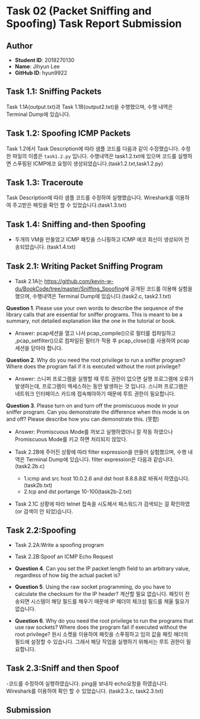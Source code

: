 
# Task 02 (Packet Sniffing and Spoofing) Task Report Submission

## Author
 - **Student ID**: 2018270130
 - **Name**: Jihyun Lee
 - **GitHub ID**: hyun9922

## Task 1.1: Sniffing Packets

Task 1.1A(output.txt)과 Task 1.1B(output2.txt)을 수행했으며, 수행 내역은 Terminal Dump에 있습니다. 

## Task 1.2: Spoofing ICMP Packets
Task 1.2에서 Task Description에 따라 샘플 코드를 다음과 같이 수정했습니다. 수정한 파일의 이름은 `task1.2.py` 입니다.
수행내역은 task1.2.txt에 있으며 코드를 실행하면 스푸핑된 ICMP에코 요청이 생성되었습니다.(task1.2.txt,task1.2.py)
 
## Task 1.3: Traceroute
 Task Description에 따라 샘플 코드를 수정하여 실행했습니다. Wireshark를 이용하여 주고받은 패킷을 확인 할 수 있었습니다.(task1.3.txt)

## Task 1.4: Sniffing and-then Spoofing
-  두개의 VM을 만들었고 ICMP 패킷을 스니핑하고 ICMP 에코 회신이 생성되어 전송되었습니다. (task1.4.txt)

## Task 2.1: Writing Packet Sniffing Program
 - Task 2.1A는 <https://github.com/kevin-w-du/BookCode/tree/master/Sniffing_Spoofing>에 공개된 코드를 이용해 실험을 했으며, 
   수행내역은 Terminal Dump에 있습니다.(task2.c, task2.1.txt)

  **Question 1**. Please use your own words to describe the sequence of the library calls that are essential
for sniffer programs. This is meant to be a summary, not detailed explanation like the one in the
tutorial or book.
 - Answer: pcap세션을 열고 나서 pcap_compile()으로 필터를 컴파일하고 ,pcap_setfilter()으로 컴파일된 필터가 적용 후 
 pcap_close()를 사용하여 pcap 세션을 닫아야 합니다.

  **Question 2**. Why do you need the root privilege to run a sniffer program? Where does the program
fail if it is executed without the root privilege?

 - Answer: 스니퍼 프로그램을 실행할 때 루트 권한이 없으면 실행 프로그램에 오류가 발생하는데, 프로그램이 엑세스하는 동안 발생하는 것 입니다.
           스니퍼 프로그램은 네트워크 인터페이스 카드에 접속해야하기 때문에 루트 권한이 필요합니다.
 

  **Question 3**. Please turn on and turn off the promiscuous mode in your sniffer program. Can you
demonstrate the difference when this mode is on and off? Please describe how you can demonstrate
this.
(못함)
 - Answer: Promiscuous Mode를 꺼보고 실행하였더니 잘 작동 하였으나 Promiscuous Mode를 키고 하면 처리되지 않았다.


- Task 2.2B에 주어진 상황에 따라 filter expression을 만들어 실험했으며, 수행 내역은 Terminal Dump에 있습니다. filter expression은 다음과 같습니다.
  (task2.2b.c)
    - 1.icmp and src host 10.0.2.6 and dst host 8.8.8.8로 바꿔서 하였습니다.(task2b.txt)
    - 2.tcp and dst portange 10-100(task2b-2.txt)
    

 - Task 2.1C 상황에 따라 telnet 접속을 시도해서 패스워드가 검색되는 걸 확인하였 (or 검색이 안 되었)습니다.
 

## Task 2.2:Spoofing

- Task 2.2A:Write a spoofing program

- Task 2.2B:Spoof an ICMP Echo Request

* **Question 4**. Can you set the IP packet length ﬁeld to an arbitrary value, regardless of how big the actual packet is? 

* **Question 5**. Using the raw socket programming, do you have to calculate the checksum for the IP header? 
 계산할 필요 없습니다. 패킷이 전송되면 시스템이 해당 필드를 채우기 때문에 IP 헤더의 체크섬 필드를 채울 필요가 없습니다.

* **Question 6**. Why do you need the root privilege to run the programs that use raw sockets? Where does the program fail if executed without the root privilege?
 원시 소켓을 이용하여 패킷을 스푸핑하고 임의 값을 패킷 헤더의 필드에 설정할 수 있습니다. 그래서 해당 작업을 실행하기 위해서는 루트 권한이 필요합니다.
## Task 2.3:Sniff and then Spoof

-코드를 수정하여 실행하였습니다. ping을 보내자 echo요청을 하였습니다. Wireshark를 이용하여 확인 할 수 있었습니다. (task2.3.c, task2.3.txt)


## Submission


